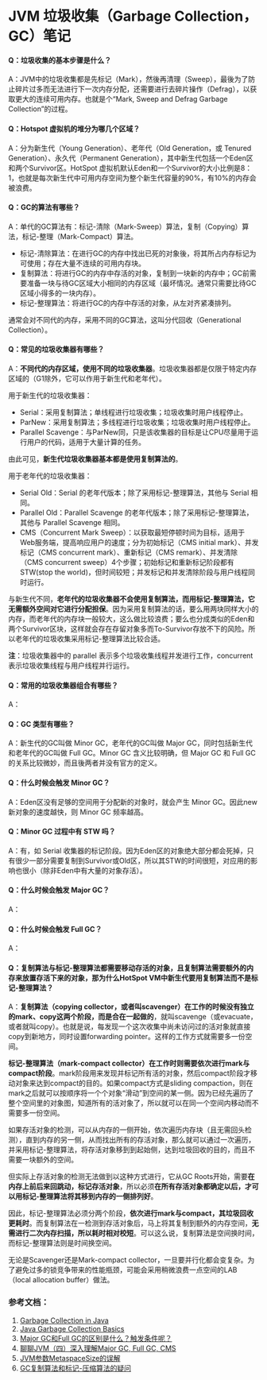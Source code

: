 # JVM 垃圾收集（Garbage Collection，GC）笔记

#### Q：垃圾收集的基本步骤是什么？
A：JVM中的垃圾收集都是先标记（Mark），然後再清理（Sweep），最後为了防止碎片过多而无法进行下一次内存分配，还需要进行去碎片操作（Defrag），以获取更大的连续可用内存。也就是个“Mark, Sweep and Defrag Garbage Collection”的过程。

#### Q：Hotspot 虚拟机的堆分为哪几个区域？
A：分为新生代（Young Generation）、老年代（Old Generation，或 Tenured Generation）、永久代（Permanent Generation），其中新生代包括一个Eden区和两个Survivor区。HotSpot 虚拟机默认Eden和一个Survivor的大小比例是8：1，也就是每次新生代中可用内存空间为整个新生代容量的90%，有10%的内存会被浪费。

#### Q：GC的算法有哪些？
A：单代的GC算法有：标记-清除（Mark-Sweep）算法，复制（Copying）算法，标记-整理（Mark-Compact）算法。
- 标记-清除算法：在进行GC的内存中找出已死的对象後，将其所占内存标记为可使用；存在大量不连续的可用内存块。
- 复制算法：将进行GC的内存中存活的对象，复制到一块新的内存中；GC前需要准备一块与待GC区域大小相同的内存区域（最坏情况。通常只需要比待GC区域小得多的一块内存）。
- 标记-整理算法：将进行GC的内存中存活的对象，从左对齐紧凑排列。

通常会对不同代的内存，采用不同的GC算法，这叫分代回收（Generational Collection）。

#### Q：常见的垃圾收集器有哪些？
A：**不同代的内存区域，使用不同的垃圾收集器**。垃圾收集器都是仅限于特定内存区域的（G1除外，它可以作用于新生代和老年代）。

用于新生代的垃圾收集器：
- Serial：采用复制算法；单线程进行垃圾收集；垃圾收集时用户线程停止。
- ParNew：采用复制算法；多线程进行垃圾收集；垃圾收集时用户线程停止。
- Parallel Scavenge：与ParNew同，只是该收集器的目标是让CPU尽量用于运行用户的代码，适用于大量计算的任务。

由此可见，**新生代垃圾收集器基本都是使用复制算法的**。

用于老年代的垃圾收集器：
- Serial Old：Serial 的老年代版本；除了采用标记-整理算法，其他与 Serial 相同。
- Parallel Old：Parallel Scavenge 的老年代版本；除了采用标记-整理算法，其他与 Parallel Scavenge 相同。
- CMS（Concurrent Mark Sweep）：以获取最短停顿时间为目标，适用于Web服务端，提高响应用户的速度；分为初始标记（CMS initial mark）、并发标记（CMS concurrent mark）、重新标记（CMS remark）、并发清除（CMS concurrent sweep）4个步骤；初始标记和重新标记阶段都有STW(stop the world)，但时间较短；并发标记和并发清除阶段与用户线程同时运行。

与新生代不同，**老年代的垃圾收集器不会使用复制算法，而用标记-整理算法，它无需额外空间对它进行分配担保**。因为采用复制算法的话，要么用两块同样大小的内存，而老年代的内存块一般较大，这么做比较浪费；要么也分成类似的Eden和两个Survivor区块，这样就会存在存留对象多而To-Survivor存放不下的风险。所以老年代的垃圾收集采用标记-整理算法比较合适。

**注**：垃圾收集器中的 parallel 表示多个垃圾收集线程并发进行工作，concurrent 表示垃圾收集线程与用户线程并行运行。

#### Q：常用的垃圾收集器组合有哪些？
A：

#### Q：GC 类型有哪些？
A：新生代的GC叫做 Minor GC，老年代的GC叫做 Major GC，同时包括新生代和老年代的GC叫做 Full GC。Minor GC 含义比较明确，但 Major GC 和 Full GC 的关系比较微妙，而且後两者并没有官方的定义。

#### Q：什么时候会触发 Minor GC？
A：Eden区没有足够的空间用于分配新的对象时，就会产生 Minor GC。因此new 新对象的速度越快，则 Minor GC 频率越高。

#### Q：Minor GC 过程中有 STW 吗？
A：有，如 Serial 收集器的标记阶段。因为Eden区的对象绝大部分都会死掉，只有很少一部分需要复制到Survivor或Old区，所以其STW的时间很短，对应用的影响也很小（除非Eden中有大量的对象存活）。

#### Q：什么时候会触发 Major GC？
A：

#### Q：什么时候会触发 Full GC？
A：

#### Q：复制算法与标记-整理算法都需要移动存活的对象，且复制算法需要额外的内存来放置存活下来的对象，那为什么HotSpot VM中新生代要用复制算法而不是标记-整理算法？
A：**复制算法（copying collector，或者叫scavenger）在工作的时候没有独立的mark、copy这两个阶段，而是合在一起做的**，就叫scavenge（或evacuate，或者就叫copy）。也就是说，每发现一个这次收集中尚未访问过的活对象就直接copy到新地方，同时设置forwarding pointer。这样的工作方式就需要多一份空间。

**标记-整理算法（mark-compact collector）在工作时则需要依次进行mark与compact阶段**。mark阶段用来发现并标记所有活的对象，然后compact阶段才移动对象来达到compact的目的。如果compact方式是sliding compaction，则在mark之后就可以按顺序将一个个对象“滑动”到空间的某一侧。因为已经先遍历了整个空间里的对象图，知道所有的活对象了，所以就可以在同一个空间内移动而不需要多一份空间。

如果存活对象的检测，可以从内存的一侧开始，依次遍历内存块（且无需回头检测），直到内存的另一侧，从而找出所有的存活对象，那么就可以通过一次遍历，并采用标记-整理算法，将存活对象移到到起始侧，达到垃圾回收的目的，而且不需要一块额外的空间。

但实际上存活对象的检测无法做到以这种方式进行，它从GC Roots开始，需要**在内存上前后来回跳动，标记存活对象**，所以必须**在所有存活对象都确定以后，才可以用标记-整理算法将其移到内存的一侧排列好**。

因此，标记-整理算法必须分两个阶段，**依次进行mark与compact，其垃圾回收更耗时**。而复制算法在一检测到存活对象后，马上将其复制到额外的内存空间，**无需进行二次内存扫描，所以耗时相对校短**。可以这么说，复制算法是空间换时间，而标记-整理算法则是时间换空间。

无论是Scavenger还是Mark-compact collector，一旦要并行化都会变复杂。为了避免过多的锁竞争带来的性能瓶颈，可能会采用稍微浪费一点空间的LAB（local allocation buffer）做法。


### 参考文档：
1. [Garbage Collection in Java](https://plumbr.io/handbook/garbage-collection-in-java)
1. [Java Garbage Collection Basics](https://www.oracle.com/webfolder/technetwork/tutorials/obe/java/gc01/index.html)
1. [Major GC和Full GC的区别是什么？触发条件呢？](https://www.zhihu.com/question/41922036)
1. [聊聊JVM（四）深入理解Major GC, Full GC, CMS](https://blog.csdn.net/ITer_ZC/article/details/41825395)
1. [JVM参数MetaspaceSize的误解](https://www.jianshu.com/p/b448c21d2e71)
1. [GC复制算法和标记-压缩算法的疑问](https://hllvm-group.iteye.com/group/topic/28594)
